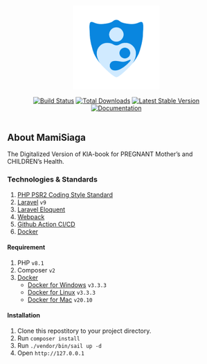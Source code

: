 <p align="center"><a href="https://github.com/mamisiaga" target="_blank"><img src="https://raw.githubusercontent.com/mamisiaga/api.mamisiaga.com/main/public/logo.png" width="200"></a></p>

<p align="center">
<a href="https://travis-ci.org/laravel/framework"><img src="https://travis-ci.org/laravel/framework.svg" alt="Build Status"></a>
<a href="https://packagist.org/packages/laravel/framework"><img src="https://img.shields.io/packagist/dt/laravel/framework" alt="Total Downloads"></a>
<a href="https://packagist.org/packages/laravel/framework"><img src="https://img.shields.io/packagist/v/laravel/framework" alt="Latest Stable Version"></a>
<a href="https://www.notion.so/Dashboard-27a8baf17ffa4569827fc96d8ca72fc6">
    <img alt="Documentation" src="https://img.shields.io/badge/documentation">
</a>
<br/><br/>
</p>

## About MamiSiaga

The Digitalized Version of KIA-book for PREGNANT Mother’s and CHILDREN’s Health.

### Technologies & Standards

1. [PHP PSR2 Coding Style Standard](https://www.php-fig.org/psr/psr-2)
2. [Laravel](https://laravel.com/docs/9.x) `v9`
3. [Laravel Eloquent](https://laravel.com/docs/9.x/eloquent)
4. [Webpack](https://webpack.js.org)
5. [Github Action CI/CD](https://github.com/features/actions)
6. [Docker](https://www.docker.com)

#### Requirement

1. PHP `v8.1`
2. Composer `v2`
3. [Docker](https://www.docker.com)
    - [Docker for Windows](https://docs.docker.com/docker-for-windows/install) `v3.3.3`
    - [Docker for Linux](https://docs.docker.com/engine/install) `v3.3.3`
    - [Docker for Mac](https://docs.docker.com/docker-for-mac/install) `v20.10`

#### Installation

1. Clone this repostitory to your project directory.
2. Run `composer install`
3. Run `./vendor/bin/sail up -d`
4. Open `http://127.0.0.1`

